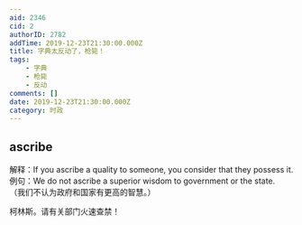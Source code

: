```yaml
---
aid: 2346
cid: 2
authorID: 2782
addTime: 2019-12-23T21:30:00.000Z
title: 字典太反动了，枪毙！
tags:
    - 字典
    - 枪毙
    - 反动
comments: []
date: 2019-12-23T21:30:00.000Z
category: 时政
---
```


[](#ascribe)ascribe
-------------------

解释：If you ascribe a quality to someone, you consider that they possess it.  
例句：We do not ascribe a superior wisdom to government or the state.  
（我们不认为政府和国家有更高的智慧。）

柯林斯。请有关部门火速查禁！
